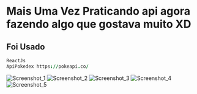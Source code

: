 # Mais Uma Vez Praticando api agora fazendo algo que gostava muito XD
## Foi Usado
```j
ReactJs
ApiPokedex https://pokeapi.co/
```

![Screenshot_1](https://github.com/juanfsouza/React_Project/assets/88254614/125dcc7a-dfc6-41de-9fef-49555e2764b8)
![Screenshot_2](https://github.com/juanfsouza/React_Project/assets/88254614/e4b7310f-3c4c-44a6-8377-e195e87f0a4a)
![Screenshot_3](https://github.com/juanfsouza/React_Project/assets/88254614/d45a3766-5508-4a29-9958-d538d9c249eb)
![Screenshot_4](https://github.com/juanfsouza/React_Project/assets/88254614/c1ae543d-7da8-4b9b-a4dc-39f6975e62ef)
![Screenshot_5](https://github.com/juanfsouza/React_Project/assets/88254614/31ed3199-feb9-462f-b5b0-fd29e1c52007)
